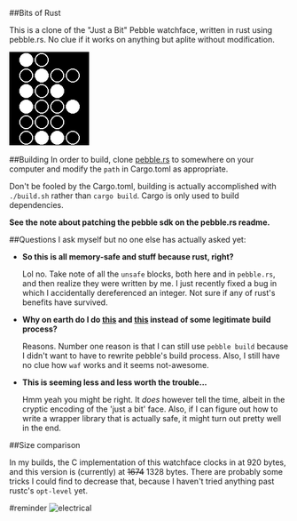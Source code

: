 ##Bits of Rust

This is a clone of the "Just a Bit" Pebble watchface, written in rust using
pebble.rs. No clue if it works on anything but aplite without modification.


![screenshot](screenshot.png)


##Building
In order to build, clone [pebble.rs](https://github.com/andars/pebble.rs) to
somewhere on your computer and modify the `path` in Cargo.toml as appropriate.

Don't be fooled by the Cargo.toml, building is actually accomplished with
`./build.sh` rather than `cargo build`. Cargo is only used to build
dependencies.

**See the note about patching the pebble sdk on the pebble.rs readme.**

##Questions I ask myself but no one else has actually asked yet:

* **So this is all memory-safe and stuff because rust, right?**

  Lol no. Take note of all the `unsafe` blocks, both here and in `pebble.rs`,
  and then realize they were written by me. I just recently fixed a bug in
  which I accidentally dereferenced an integer. Not sure if any of rust's
  benefits have survived.

* **Why on earth do I do [this](https://github.com/andars/bits-of-rust/blob/399577414a797fbc79277fd02e3c6bc3479320cb/wscript#L48)
  and [this](https://github.com/andars/bits-of-rust/blob/master/build.sh#L14) instead of some legitimate build process?**

  Reasons. Number one reason is that I can still use `pebble build` because
  I didn't want to have to rewrite pebble's build process. Also, I still have
  no clue how `waf` works and it seems not-awesome.

* **This is seeming less and less worth the trouble...**

  Hmm yeah you might be right. It *does* however tell the time, albeit in the
  cryptic encoding of the 'just a bit' face. Also, if I can figure out how to
  write a wrapper library that is actually safe, it might turn out pretty well
  in the end.

##Size comparison

In my builds, the C implementation of this watchface clocks in at 920 bytes, and
this version is (currently) at ~~1674~~ 1328 bytes. There are probably some tricks I could 
find to decrease that, because I haven't tried anything past rustc's `opt-level` yet.

#reminder
![electrical](http://binscorner.com/mails/f/fwd-no-problem-there-i-fixed-it/part-008.jpeg)
